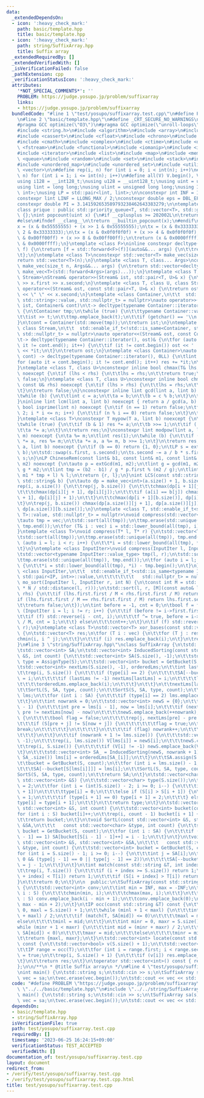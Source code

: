 ```yaml
---
data:
  _extendedDependsOn:
  - icon: ':heavy_check_mark:'
    path: basic/template.hpp
    title: basic/template.hpp
  - icon: ':heavy_check_mark:'
    path: string/SuffixArray.hpp
    title: Suffix array
  _extendedRequiredBy: []
  _extendedVerifiedWith: []
  _isVerificationFailed: false
  _pathExtension: cpp
  _verificationStatusIcon: ':heavy_check_mark:'
  attributes:
    '*NOT_SPECIAL_COMMENTS*': ''
    PROBLEM: https://judge.yosupo.jp/problem/suffixarray
    links:
    - https://judge.yosupo.jp/problem/suffixarray
  bundledCode: "#line 1 \"test/yosupo/suffixarray.test.cpp\"\n#define PROBLEM \"https://judge.yosupo.jp/problem/suffixarray\"\
    \n#line 2 \"basic/template.hpp\"\n#define _CRT_SECURE_NO_WARNINGS\n#ifndef __clang__\n\
    #pragma GCC optimize(\"O3\")\n#pragma GCC optimize(\"unroll-loops\")\n#endif\n\
    #include <string.h>\n#include <algorithm>\n#include <array>\n#include <bitset>\n\
    #include <cassert>\n#include <cfloat>\n#include <chrono>\n#include <climits>\n\
    #include <cmath>\n#include <complex>\n#include <ctime>\n#include <deque>\n#include\
    \ <fstream>\n#include <functional>\n#include <iomanip>\n#include <iostream>\n\
    #include <iterator>\n#include <list>\n#include <map>\n#include <memory>\n#include\
    \ <queue>\n#include <random>\n#include <set>\n#include <stack>\n#include <string>\n\
    #include <unordered_map>\n#include <unordered_set>\n#include <utility>\n#include\
    \ <vector>\n\n#define rep(i, n) for (int i = 0; i < int(n); i++)\n#define REP(i,\
    \ n) for (int i = 1; i <= int(n); i++)\n#define all(V) V.begin(), V.end()\n\n\
    using i128 = __int128_t;\nusing u128 = __uint128_t;\nusing uint = unsigned int;\n\
    using lint = long long;\nusing ulint = unsigned long long;\nusing IP = std::pair<int,\
    \ int>;\nusing LP = std::pair<lint, lint>;\n\nconstexpr int INF = INT_MAX / 2;\n\
    constexpr lint LINF = LLONG_MAX / 2;\nconstexpr double eps = DBL_EPSILON * 10;\n\
    constexpr double PI = 3.141592653589793238462643383279;\n\ntemplate <class T>\n\
    class prique : public std::priority_queue<T, std::vector<T>, std::greater<T>>\
    \ {};\nint popcount(uint x) {\n#if __cplusplus >= 202002L\n\treturn std::popcount(x);\n\
    #else\n#ifndef __clang__\n\treturn __builtin_popcount(x);\n#endif\n#endif\n\t\
    x = (x & 0x55555555) + (x >> 1 & 0x55555555);\n\tx = (x & 0x33333333) + (x >>\
    \ 2 & 0x33333333);\n\tx = (x & 0x0f0f0f0f) + (x >> 4 & 0x0f0f0f0f);\n\tx = (x\
    \ & 0x00ff00ff) + (x >> 8 & 0x00ff00ff);\n\treturn (x & 0x0000ffff) + (x >> 16\
    \ & 0x0000ffff);\n}\ntemplate <class F>\ninline constexpr decltype(auto) lambda_fix(F&&\
    \ f) {\n\treturn [f = std::forward<F>(f)](auto&&... args) {\n\t\treturn f(f, std::forward<decltype(args)>(args)...);\n\
    \t};\n}\ntemplate <class T>\nconstexpr std::vector<T> make_vec(size_t n) {\n\t\
    return std::vector<T>(n);\n}\ntemplate <class T, class... Args>\nconstexpr auto\
    \ make_vec(size_t n, Args&&... args) {\n\treturn std::vector<decltype(make_vec<T>(args...))>(n,\
    \ make_vec<T>(std::forward<Args>(args)...));\n}\ntemplate <class T, class U, class\
    \ Stream>\nStream& operator>>(Stream& ist, std::pair<T, U>& x) {\n\treturn ist\
    \ >> x.first >> x.second;\n}\ntemplate <class T, class U, class Stream>\nStream&\
    \ operator<<(Stream& ost, const std::pair<T, U>& x) {\n\treturn ost << x.first\
    \ << \" \" << x.second;\n}\ntemplate <class Container,\n\t\t  std::enable_if_t<!std::is_same<Container,\
    \ std::string>::value, std::nullptr_t> = nullptr>\nauto operator>>(std::istream&\
    \ ist, Container& cont)\n\t-> decltype(typename Container::iterator(), std::cin)&\
    \ {\n\tContainer tmp;\n\twhile (true) {\n\t\ttypename Container::value_type t;\n\
    \t\tist >> t;\n\t\ttmp.emplace_back(t);\n\t\tif (getchar() == '\\n') break;\n\t\
    }\n\tcont = Container(std::move(tmp));\n\treturn ist;\n}\ntemplate <class Container,\
    \ class Stream,\n\t\t  std::enable_if_t<!std::is_same<Container, std::string>::value,\
    \ std::nullptr_t> = nullptr>\nauto operator<<(Stream& ost, const Container& cont)\n\
    \t-> decltype(typename Container::iterator(), ost)& {\n\tfor (auto it = cont.begin();\
    \ it != cont.end(); it++) {\n\t\tif (it != cont.begin()) ost << ' ';\n\t\tost\
    \ << *it;\n\t}\n\treturn ost;\n}\ntemplate <class Container>\nauto sum(const Container&\
    \ cont) -> decltype(typename Container::iterator(), 0LL) {\n\tlint res = 0;\n\t\
    for (auto it = cont.begin(); it != cont.end(); it++) res += *it;\n\treturn res;\n\
    }\ntemplate <class T, class U>\nconstexpr inline bool chmax(T& lhs, const U& rhs)\
    \ noexcept {\n\tif (lhs < rhs) {\n\t\tlhs = rhs;\n\t\treturn true;\n\t}\n\treturn\
    \ false;\n}\ntemplate <class T, class U>\nconstexpr inline bool chmin(T& lhs,\
    \ const U& rhs) noexcept {\n\tif (lhs > rhs) {\n\t\tlhs = rhs;\n\t\treturn true;\n\
    \t}\n\treturn false;\n}\nconstexpr inline lint gcd(lint a, lint b) noexcept {\n\
    \twhile (b) {\n\t\tlint c = a;\n\t\ta = b;\n\t\tb = c % b;\n\t}\n\treturn a;\n\
    }\ninline lint lcm(lint a, lint b) noexcept { return a / gcd(a, b) * b; }\nconstexpr\
    \ bool isprime(lint n) noexcept {\n\tif (n == 1) return false;\n\tfor (int i =\
    \ 2; i * i <= n; i++) {\n\t\tif (n % i == 0) return false;\n\t}\n\treturn true;\n\
    }\ntemplate <class T>\nconstexpr T mypow(T a, lint b) noexcept {\n\tT res(1);\n\
    \twhile (true) {\n\t\tif (b & 1) res *= a;\n\t\tb >>= 1;\n\t\tif (!b) break;\n\
    \t\ta *= a;\n\t}\n\treturn res;\n}\nconstexpr lint modpow(lint a, lint b, lint\
    \ m) noexcept {\n\ta %= m;\n\tlint res(1);\n\twhile (b) {\n\t\tif (b & 1) res\
    \ *= a, res %= m;\n\t\ta *= a, a %= m, b >>= 1;\n\t}\n\treturn res;\n}\nLP extGcd(lint\
    \ a, lint b) noexcept {\n\tif (b == 0) return {1, 0};\n\tLP s = extGcd(b, a %\
    \ b);\n\tstd::swap(s.first, s.second);\n\ts.second -= a / b * s.first;\n\treturn\
    \ s;\n}\nLP ChineseRem(const lint& b1, const lint& m1, const lint& b2, const lint&\
    \ m2) noexcept {\n\tauto p = extGcd(m1, m2);\n\tlint g = gcd(m1, m2), l = m1 /\
    \ g * m2;\n\tlint tmp = (b2 - b1) / g * p.first % (m2 / g);\n\tlint r = (b1 +\
    \ m1 * tmp + l) % l;\n\treturn {r, l};\n}\nint LCS(const std::string& a, const\
    \ std::string& b) {\n\tauto dp = make_vec<int>(a.size() + 1, b.size() + 1);\n\t\
    rep(i, a.size()) {\n\t\trep(j, b.size()) {\n\t\t\tchmax(dp[i + 1][j], dp[i][j]);\n\
    \t\t\tchmax(dp[i][j + 1], dp[i][j]);\n\t\t\tif (a[i] == b[j]) chmax(dp[i + 1][j\
    \ + 1], dp[i][j] + 1);\n\t\t}\n\t\tchmax(dp[i + 1][b.size()], dp[i][b.size()]);\n\
    \t}\n\trep(j, b.size()) chmax(dp[a.size()][j + 1], dp[a.size()][j]);\n\treturn\
    \ dp[a.size()][b.size()];\n}\ntemplate <class T, std::enable_if_t<std::is_convertible<int,\
    \ T>::value, std::nullptr_t> = nullptr>\nvoid compress(std::vector<T>& vec) {\n\
    \tauto tmp = vec;\n\tstd::sort(all(tmp));\n\ttmp.erase(std::unique(all(tmp)),\
    \ tmp.end());\n\tfor (T& i : vec) i = std::lower_bound(all(tmp), i) - tmp.begin();\n\
    }\ntemplate <class T>\nvoid compress(T* l, T* r) {\n\tstd::vector<T> tmp(l, r);\n\
    \tstd::sort(all(tmp));\n\ttmp.erase(std::unique(all(tmp)), tmp.end());\n\tfor\
    \ (auto i = l; i < r; i++) {\n\t\t*i = std::lower_bound(all(tmp), *i) - tmp.begin();\n\
    \t}\n}\ntemplate <class InputIter>\nvoid compress(InputIter l, InputIter r) {\n\
    \tstd::vector<typename InputIter::value_type> tmp(l, r);\n\tstd::sort(all(tmp));\n\
    \ttmp.erase(std::unique(all(tmp)), tmp.end());\n\tfor (auto i = l; i < r; i++)\
    \ {\n\t\t*i = std::lower_bound(all(tmp), *i) - tmp.begin();\n\t}\n}\ntemplate\
    \ <class InputIter,\n\t\t  std::enable_if_t<std::is_same<typename InputIter::value_type,\
    \ std::pair<IP, int>>::value,\n\t\t\t\t\t\t   std::nullptr_t> = nullptr>\nvoid\
    \ mo_sort(InputIter l, InputIter r, int N) {\n\tconst int M = std::max(1.0, std::sqrt(lint(N)\
    \ * N / std::distance(l, r)));\n\tstd::sort(l, r, [M](const auto& lhs, const auto&\
    \ rhs) {\n\t\tif (lhs.first.first / M < rhs.first.first / M) return true;\n\t\t\
    if (lhs.first.first / M == rhs.first.first / M) return lhs.first.second < rhs.first.second;\n\
    \t\treturn false;\n\t});\n\tint before = -1, cnt = 0;\n\tbool f = false;\n\tfor\
    \ (InputIter i = l; i != r; i++) {\n\t\tif (before != i->first.first / M) {\n\t\
    \t\tif (f) std::reverse(i - cnt, i);\n\t\t\tf ^= true, before = i->first.first\
    \ / M, cnt = 1;\n\t\t} else\n\t\t\tcnt++;\n\t}\n\tif (f) std::reverse(r - cnt,\
    \ r);\n}\ntemplate <class T>\nstd::vector<T> xor_bases(const std::vector<T>& vec)\
    \ {\n\tstd::vector<T> res;\n\tfor (T i : vec) {\n\t\tfor (T j : res) {\n\t\t\t\
    chmin(i, i ^ j);\n\t\t}\n\t\tif (i) res.emplace_back(i);\n\t}\n\treturn res;\n\
    }\n#line 3 \"string/SuffixArray.hpp\"\nclass SuffixArray {\n\tstd::string S;\n\
    \tstd::vector<int> SA;\n\tstd::vector<int> InducedSorting(const std::vector<int>\
    \ &S, int count) {\n\t\tstd::vector<int> SA(S.size(), -1);\n\t\tstd::vector<char>\
    \ type = AssignType(S);\n\t\tstd::vector<int> bucket = GetBucket(S, count);\n\t\
    \tstd::vector<int> nextLms(S.size(), -1), orderedLms;\n\t\tint lastLms = -1;\n\
    \t\trep(i, S.size()) {\n\t\t\tif (type[i] == 2) {\n\t\t\t\tSA[--bucket[S[i]]]\
    \ = i;\n\t\t\t\tif (lastLms != -1) nextLms[lastLms] = i;\n\t\t\t\tlastLms = i;\n\
    \t\t\t\torderedLms.emplace_back(i);\n\t\t\t}\n\t\t}\n\t\tnextLms[lastLms] = lastLms;\n\
    \t\tSortL(S, SA, type, count);\n\t\tSortS(S, SA, type, count);\n\t\tstd::vector<int>\
    \ lms;\n\t\tfor (int i : SA) {\n\t\t\tif (type[i] == 2) lms.emplace_back(i);\n\
    \t\t}\n\t\tint nowrank = 0;\n\t\tstd::vector<int> newS = {0};\n\t\tREP(i, lms.size()\
    \ - 1) {\n\t\t\tint pre = lms[i - 1], now = lms[i];\n\t\t\tif (nextLms[pre] -\
    \ pre != nextLms[now] - now)\n\t\t\t\tnewS.emplace_back(++nowrank);\n\t\t\telse\
    \ {\n\t\t\t\tbool flag = false;\n\t\t\t\trep(j, nextLms[pre] - pre + 1) {\n\t\t\
    \t\t\tif (S[pre + j] != S[now + j]) {\n\t\t\t\t\t\tflag = true;\n\t\t\t\t\t\t\
    break;\n\t\t\t\t\t}\n\t\t\t\t}\n\t\t\t\tif (flag) nowrank++;\n\t\t\t\tnewS.emplace_back(nowrank);\n\
    \t\t\t}\n\t\t}\n\t\tif (nowrank + 1 != lms.size()) {\n\t\t\tstd::vector<int> V(S.size(),\
    \ -1);\n\t\t\trep(i, lms.size()) V[lms[i]] = newS[i];\n\t\t\tnewS.clear();\n\t\
    \t\trep(i, S.size()) {\n\t\t\t\tif (V[i] != -1) newS.emplace_back(V[i]);\n\t\t\
    \t}\n\t\t\tstd::vector<int> SA_ = InducedSorting(newS, nowrank + 1);\n\t\t\trep(i,\
    \ SA_.size()) lms[i] = orderedLms[SA_[i]];\n\t\t}\n\t\tSA.assign(S.size(), -1);\n\
    \t\tbucket = GetBucket(S, count);\n\t\tfor (int i = lms.size() - 1; i >= 0; i--)\n\
    \t\t\tSA[--bucket[S[lms[i]]]] = lms[i];\n\t\tSortL(S, SA, type, count);\n\t\t\
    SortS(S, SA, type, count);\n\t\treturn SA;\n\t}\n\tstd::vector<char> AssignType(const\
    \ std::vector<int> &S) {\n\t\tstd::vector<char> type(S.size());\n\t\ttype.back()\
    \ = 2;\n\t\tfor (int i = (int)S.size() - 2; i >= 0; i--) {\n\t\t\tif (S[i] < S[i\
    \ + 1])\n\t\t\t\ttype[i] = 0;\n\t\t\telse if (S[i] > S[i + 1]) {\n\t\t\t\ttype[i]\
    \ = 1;\n\t\t\t\tif (type[i + 1] == 0) type[i + 1] = 2;\n\t\t\t} else\n\t\t\t\t\
    type[i] = type[i + 1];\n\t\t}\n\t\treturn type;\n\t}\n\tstd::vector<int> GetBucket(const\
    \ std::vector<int> &S, int count) {\n\t\tstd::vector<int> bucket(count);\n\t\t\
    for (int i : S) bucket[i]++;\n\t\trep(i, count - 1) bucket[i + 1] += bucket[i];\n\
    \t\treturn bucket;\n\t}\n\tvoid SortL(const std::vector<int> &S, std::vector<int>\
    \ &SA,\n\t\t\t   const std::vector<char> &type, int count) {\n\t\tstd::vector<int>\
    \ bucket = GetBucket(S, count);\n\t\tfor (int i : SA) {\n\t\t\tif (i > 0 && type[i\
    \ - 1] == 1) SA[bucket[S[i - 1] - 1]++] = i - 1;\n\t\t}\n\t}\n\tvoid SortS(const\
    \ std::vector<int> &S, std::vector<int> &SA,\n\t\t\t   const std::vector<char>\
    \ &type, int count) {\n\t\tstd::vector<int> bucket = GetBucket(S, count);\n\t\t\
    for (int i = S.size() - 1; i >= 0; i--) {\n\t\t\tint j = SA[i];\n\t\t\tif (j >\
    \ 0 && (type[j - 1] == 0 || type[j - 1] == 2))\n\t\t\t\tSA[--bucket[S[j - 1]]]\
    \ = j - 1;\n\t\t}\n\t}\n\tint match(const std::string &T, int index) const {\n\
    \t\trep(i, T.size()) {\n\t\t\tif (i + index >= S.size()) return 1;\n\t\t\tif (S[i\
    \ + index] < T[i]) return 1;\n\t\t\tif (S[i + index] > T[i]) return -1;\n\t\t\
    }\n\t\treturn 0;\n\t}\n\n  public:\n\tSuffixArray(const std::string &S) : S(S)\
    \ {\n\t\tstd::vector<int> conv;\n\t\tint min = INF, max = -INF;\n\t\tfor (char\
    \ i : S) {\n\t\t\tchmin(min, i);\n\t\t\tchmax(max, i);\n\t\t}\n\t\tfor (char i\
    \ : S) conv.emplace_back(i - min + 1);\n\t\tconv.emplace_back(0);\n\t\tSA = InducedSorting(conv,\
    \ max - min + 2);\n\t}\n\tIP occ(const std::string &T) const {\n\t\tint minl =\
    \ 0, maxl = S.size() + 1;\n\t\twhile (minl + 1 < maxl) {\n\t\t\tint mid = (minl\
    \ + maxl) / 2;\n\t\t\tif (match(T, SA[mid]) <= 0)\n\t\t\t\tmaxl = mid;\n\t\t\t\
    else\n\t\t\t\tminl = mid;\n\t\t}\n\t\tint minr = 0, maxr = S.size() + 1;\n\t\t\
    while (minr + 1 < maxr) {\n\t\t\tint mid = (minr + maxr) / 2;\n\t\t\tif (match(T,\
    \ SA[mid]) < 0)\n\t\t\t\tmaxr = mid;\n\t\t\telse\n\t\t\t\tminr = mid;\n\t\t}\n\
    \t\treturn {maxl, maxr};\n\t}\n\tstd::vector<int> locate(const std::string &T)\
    \ const {\n\t\tstd::vector<bool> v(S.size() + 1);\n\t\tstd::vector<int> res;\n\
    \t\tIP range = occ(T);\n\t\tfor (int i = range.first; i < range.second; i++) v[SA[i]]\
    \ = true;\n\t\trep(i, S.size() + 1) {\n\t\t\tif (v[i]) res.emplace_back(i);\n\t\
    \t}\n\t\treturn res;\n\t}\n\toperator std::vector<int>() const { return SA; }\n\
    };\n\n/**\n * @title Suffix array\n */\n#line 4 \"test/yosupo/suffixarray.test.cpp\"\
    \nint main() {\n\tstd::string s;\n\tstd::cin >> s;\n\tSuffixArray sa(s);\n\tstd::vector<int>\
    \ vec = sa;\n\tvec.erase(vec.begin());\n\tstd::cout << vec << std::endl;\n}\n"
  code: "#define PROBLEM \"https://judge.yosupo.jp/problem/suffixarray\"\n#include\
    \ \"../../basic/template.hpp\"\n#include \"../../string/SuffixArray.hpp\"\nint\
    \ main() {\n\tstd::string s;\n\tstd::cin >> s;\n\tSuffixArray sa(s);\n\tstd::vector<int>\
    \ vec = sa;\n\tvec.erase(vec.begin());\n\tstd::cout << vec << std::endl;\n}"
  dependsOn:
  - basic/template.hpp
  - string/SuffixArray.hpp
  isVerificationFile: true
  path: test/yosupo/suffixarray.test.cpp
  requiredBy: []
  timestamp: '2023-06-25 16:24:15+09:00'
  verificationStatus: TEST_ACCEPTED
  verifiedWith: []
documentation_of: test/yosupo/suffixarray.test.cpp
layout: document
redirect_from:
- /verify/test/yosupo/suffixarray.test.cpp
- /verify/test/yosupo/suffixarray.test.cpp.html
title: test/yosupo/suffixarray.test.cpp
---
```

